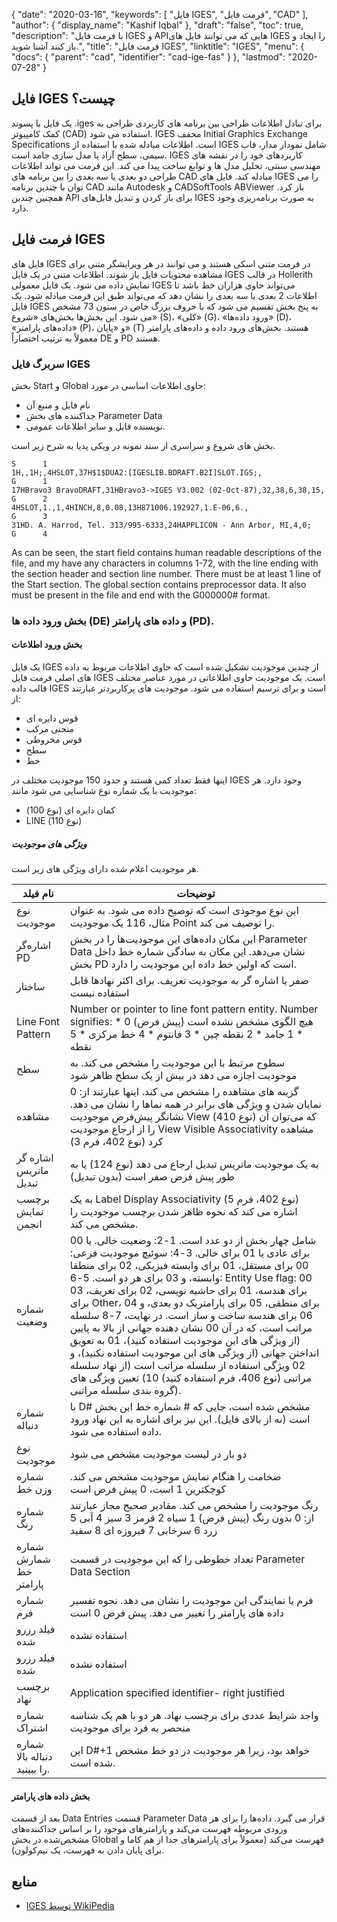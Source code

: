 {
  "date": "2020-03-16",
  "keywords": [
"فایل IGES",
"فرمت فایل",
"CAD"
],
  "author": {
    "display_name": "Kashif Iqbal"
},
  "draft": "false",
  "toc": true,
  "description": "با فرمت فایل IGES و APIهایی که می توانند فایل های IGES را ایجاد و باز کنند آشنا شوید.",
  "title": "فرمت فایل IGES",
  "linktitle": "IGES",
  "menu": {
    "docs": {
      "parent": "cad",
      "identifier": "cad-ige-fas"
}
},
  "lastmod": "2020-07-28"
}

## فایل IGES چیست؟

یک فایل با پسوند .iges برای تبادل اطلاعات طراحی بین برنامه های کاربردی طراحی به کمک کامپیوتر (CAD) استفاده می شود. IGES مخفف Initial Graphics Exchange Specifications است. اطلاعات مبادله شده با استفاده از IGES شامل نمودار مدار، قاب سیمی، سطح آزاد یا مدل سازی جامد است. IGES کاربردهای خود را در نقشه های مهندسی سنتی، تحلیل مدل ها و توابع ساخت پیدا می کند. این فرمت می تواند اطلاعات طراحی دو بعدی یا سه بعدی را بین برنامه های CAD مبادله کند. فایل های IGES را می توان با چندین برنامه CAD مانند Autodesk و CADSoftTools ABViewer باز کرد. همچنین چندین API برای باز کردن و تبدیل فایل‌های IGES به صورت برنامه‌ریزی وجود دارد.

## فرمت فایل IGES

فایل های IGES در فرمت متنی اسکی هستند و می توانند در هر ویرایشگر متنی برای مشاهده محتویات فایل باز شوند. اطلاعات متنی در یک فایل IGES در قالب Hollerith نمایش داده می شود. یک فایل معمولی IGES می‌تواند حاوی هزاران خط باشد تا اطلاعات 2 بعدی یا سه بعدی را نشان دهد که می‌تواند طبق این فرمت مبادله شود. یک فایل IGES به پنج بخش تقسیم می شود که با حروف بزرگ خاص در ستون 73 مشخص می شود. این بخش‌ها بخش‌های «شروع» (S)، «کلی» (G)، «ورود داده‌ها» (D)، «داده‌های پارامتر» (P)، و «پایان» (T) هستند. بخش‌های ورود داده و داده‌های پارامتر معمولاً به ترتیب اختصاراً DE و PD هستند.

### سربرگ فایل IGES

بخش Start و Global حاوی اطلاعات اساسی در مورد:
 * نام فایل و منبع آن
 * جداکننده های بخش Parameter Data
 * نویسنده فایل و سایر اطلاعات عمومی.

بخش های شروع و سراسری از سند نمونه در ویکی پدیا به شرح زیر است.
```
S      1
1H,,1H;,4HSLOT,37H$1$DUA2:[IGESLIB.BDRAFT.B2I]SLOT.IGS;,                G      1
17HBravo3 BravoDRAFT,31HBravo3->IGES V3.002 (02-Oct-87),32,38,6,38,15,  G      2
4HSLOT,1.,1,4HINCH,8,0.08,13H871006.192927,1.E-06,6.,                   G      3
31HD. A. Harrod, Tel. 313/995-6333,24HAPPLICON - Ann Arbor, MI,4,0;     G      4
```
As can be seen, the start field contains human readable descriptions of the file, and my have any characters in columns 1-72, with the line ending with the section header and section line number. There must be at least 1 line of the Start section. The global section contains preprocessor data. It also must be present in the file and end with the G000000# format.

### بخش ورود داده ها (DE) و داده های پارامتر (PD).

#### بخش ورود اطلاعات
یک فایل IGES از چندین موجودیت تشکیل شده است که حاوی اطلاعات مربوط به داده های اصلی فرمت فایل IGES است. یک موجودیت حاوی اطلاعاتی در مورد عناصر مختلف قالب داده IGES است و برای ترسیم استفاده می شود. موجودیت های پرکاربردتر عبارتند از:
 * قوس دایره ای
 * منحنی مرکب
 * قوس مخروطی
 * سطح
 * خط

اینها فقط تعداد کمی هستند و حدود 150 موجودیت مختلف در IGES وجود دارد. هر موجودیت با یک شماره نوع شناسایی می شود مانند:
 * کمان دایره ای (نوع 100)
 * LINE (نوع 110)

##### ویژگی های موجودیت

هر موجودیت اعلام شده دارای ویژگی های زیر است.

|نام فیلد|توضیحات|
---|---|
|نوع موجودیت |این نوع موجودی است که توضیح داده می شود. به عنوان مثال، 116 یک موجودیت Point را توصیف می کند.|
|اشاره‌گر PD |این مکان داده‌های این موجودیت‌ها را در بخش Parameter Data نشان می‌دهد. این مکان به سادگی شماره خط داخل بخش PD است که اولین خط داده این موجودیت را دارد.|
|ساختار |صفر یا اشاره گر به موجودیت تعریف. برای اکثر نهادها قابل استفاده نیست|
|Line Font Pattern| Number or pointer to line font pattern entity. Number signifies: * 0 هیچ الگوی مشخص نشده است (پیش فرض) * 1 جامد * 2 نقطه چین * 3 فانتوم * 4 خط مرکزی * 5 نقطه|
|سطح| سطوح مرتبط با این موجودیت را مشخص می کند. به موجودیت اجازه می دهد در بیش از یک سطح ظاهر شود|
| مشاهده| گزینه های مشاهده را مشخص می کند. اینها عبارتند از: 0 نمایان شدن و ویژگی های برابر در همه نماها را نشان می دهد. نشانگر پیش‌فرض موجودیت View (نوع 410) که می‌توان آن را از ارجاع موجودیت View Visible Associativity مشاهده کرد (نوع 402، فرم 3)
|اشاره گر ماتریس تبدیل| به یک موجودیت ماتریس تبدیل ارجاع می دهد (نوع 124) یا به طور پیش فرض صفر است (بدون تبدیل)|
|برچسب نمایش انجمن| به یک Label Display Associativity (نوع 402، فرم 5) اشاره می کند که نحوه ظاهر شدن برچسب موجودیت را مشخص می کند.
|شماره وضعیت| شامل چهار بخش از دو عدد است. 1-2: وضعیت خالی. یا 00 برای عادی یا 01 برای خالی. 3-4: سوئیچ موجودیت فرعی: 00 برای مستقل، 01 برای وابسته فیزیکی، 02 برای منطقا وابسته، و 03 برای هر دو است. 5-6: Entity Use flag: 00 برای هندسه، 01 برای حاشیه نویسی، 02 برای تعریف، 03 برای Other، 04 برای منطقی، 05 برای پارامتریک دو بعدی، و 06 برای هندسه ساخت و ساز است. در نهایت، 7-8 سلسله مراتب است، که در آن 00 نشان دهنده جهانی از بالا به پایین (از ویژگی های این موجودیت استفاده کنید)، 01 به تعویق انداختن جهانی (از ویژگی های این موجودیت استفاده نکنید)، و 02 ویژگی استفاده از سلسله مراتب است (از نهاد سلسله مراتبی (نوع 406، فرم استفاده کنید) 10) تعیین ویژگی های گروه بندی سلسله مراتبی).|
| شماره دنباله| با D# مشخص شده است، جایی که # شماره خط این بخش است (نه از بالای فایل). این نیز برای اشاره به این نهاد ورود داده استفاده می شود.|
|نوع موجودیت| دو بار در لیست موجودیت مشخص می شود|
|شماره وزن خط| ضخامت را هنگام نمایش موجودیت مشخص می کند. کوچکترین 1 است، 0 پیش فرض است|
|شماره رنگ| رنگ موجودیت را مشخص می کند. مقادیر صحیح مجاز عبارتند از: 0 بدون رنگ (پیش فرض) 1 سیاه 2 قرمز 3 سبز 4 آبی 5 زرد 6 سرخابی 7 فیروزه ای 8 سفید|
|شماره شمارش خط پارامتر| تعداد خطوطی را که این موجودیت در قسمت Parameter Data Section| می گیرد را مشخص می کند
|شماره فرم| فرم یا نمایندگی این موجودیت را نشان می دهد. نحوه تفسیر داده های پارامتر را تغییر می دهد. پیش فرض 0 است|
|فیلد رزرو شده| استفاده نشده|
|فیلد رزرو شده| استفاده نشده|
|برچسب نهاد| Application specified identifier- right justified|
|شماره اشتراک| واجد شرایط عددی برای برچسب نهاد. هر دو با هم یک شناسه منحصر به فرد برای موجودیت|
| شماره دنباله بالا را ببینید. |این D#+1 خواهد بود، زیرا هر موجودیت در دو خط مشخص شده است.|

#### بخش داده های پارامتر
بعد از قسمت Data Entries قسمت Parameter Data قرار می گیرد. داده‌ها را برای هر ورودی مربوطه فهرست می‌کند و پارامترهای موجود را بر اساس جداکننده‌های مشخص‌شده در بخش Global فهرست می‌کند (معمولاً برای پارامترهای جدا از هم کاما و برای پایان دادن به فهرست، یک نیم‌کولون).


## منابع
 * [IGES توسط WikiPedia](https://en.wikipedia.org/wiki/IGES)

